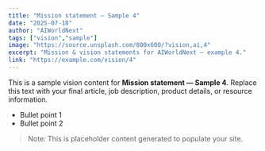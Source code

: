 ```yaml
---
title: "Mission statement — Sample 4"
date: "2025-07-18"
author: "AIWorldNext"
tags: ["vision","sample"]
image: "https://source.unsplash.com/800x600/?vision,ai,4"
excerpt: "Mission & vision statements for AIWorldNext — example 4."
link: "https://example.com/vision/4"
---
```


This is a sample vision content for **Mission statement — Sample 4**. Replace this text with your final article, job description, product details, or resource information.

- Bullet point 1
- Bullet point 2

> Note: This is placeholder content generated to populate your site.
